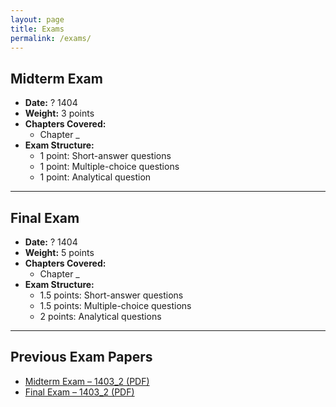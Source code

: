 ```yaml
---
layout: page
title: Exams
permalink: /exams/
---
```


## Midterm Exam
- **Date:** ? 1404  
- **Weight:** 3 points  
- **Chapters Covered:**  
  - Chapter _  
- **Exam Structure:**  
  - 1 point: Short-answer questions  
  - 1 point: Multiple-choice questions  
  - 1 point: Analytical question

---

## Final Exam
- **Date:** ? 1404  
- **Weight:** 5 points  
- **Chapters Covered:**  
  - Chapter _  
- **Exam Structure:**  
  - 1.5 points: Short-answer questions  
  - 1.5 points: Multiple-choice questions  
  - 2 points: Analytical questions

---

## Previous Exam Papers
- [Midterm Exam – 1403_2 (PDF)](/assets/exams/midterm-2025.pdf)  
- [Final Exam – 1403_2 (PDF)](/assets/exams/final-2025.pdf)

